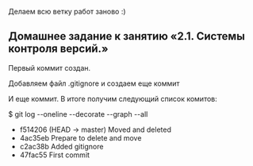 Делаем всю ветку работ заново :)

## Домашнее задание к занятию «2.1. Системы контроля версий.»

Первый коммит создан.

Добавляем файл .gitignore и создаем еще коммит

И еще коммит. В итоге получим следующий список комитов:

$ git log --oneline --decorate --graph --all
* f514206 (HEAD -> master) Moved and deleted
* 4ac35eb Prepare to delete and move
* c2ac38b Added gitignore
* 47fac55 First commit


